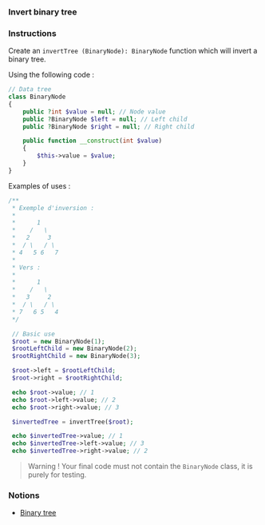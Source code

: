 ### Invert binary tree

### Instructions

Create an `invertTree (BinaryNode): BinaryNode` function which will invert a binary tree.

Using the following code :

```php
// Data tree
class BinaryNode
{
    public ?int $value = null; // Node value
    public ?BinaryNode $left = null; // Left child
    public ?BinaryNode $right = null; // Right child

    public function __construct(int $value)
    {
        $this->value = $value;
    }
}
```

Examples of uses :

```php
/**
 * Exemple d'inversion :
 *
 *      1
 *    /   \
 *   2     3
 *  / \   / \
 * 4   5 6   7
 *
 * Vers :
 *
 *      1
 *    /   \
 *   3     2
 *  / \   / \
 * 7   6 5   4
 */

 // Basic use
 $root = new BinaryNode(1);
 $rootLeftChild = new BinaryNode(2);
 $rootRightChild = new BinaryNode(3);

 $root->left = $rootLeftChild;
 $root->right = $rootRightChild;

 echo $root->value; // 1
 echo $root->left->value; // 2
 echo $root->right->value; // 3

 $invertedTree = invertTree($root);

 echo $invertedTree->value; // 1
 echo $invertedTree->left->value; // 3
 echo $invertedTree->right->value; // 2
```

> Warning ! Your final code must not contain the `BinaryNode` class, it is purely for testing.

### Notions

-   [Binary tree](https://en.wikipedia.org/?title=Binary_tree)
